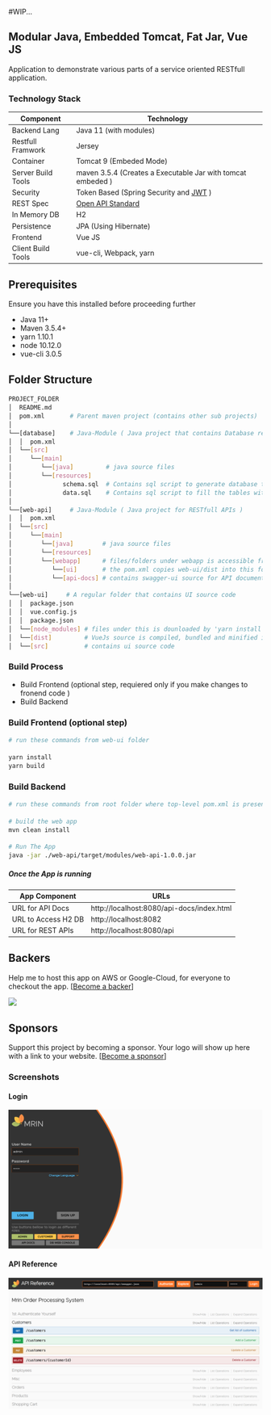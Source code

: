 
#WIP...

## Modular Java, Embedded Tomcat, Fat Jar, Vue JS 
Application to demonstrate various parts of a service oriented RESTfull application.


### Technology Stack
Component          | Technology
---                | ---
Backend Lang       | Java 11 (with modules)
Restfull Framwork  | Jersey 
Container          | Tomcat 9 (Embeded Mode)
Server Build Tools | maven 3.5.4 (Creates a Executable Jar with tomcat embeded )
Security           | Token Based (Spring Security and [JWT](https://github.com/auth0/java-jwt) )
REST Spec          | [Open API Standard](https://www.openapis.org/) 
In Memory DB       | H2 
Persistence        | JPA (Using Hibernate)
Frontend           | Vue JS
Client Build Tools | vue-cli, Webpack, yarn

## Prerequisites
Ensure you have this installed before proceeding further
- Java 11+ 
- Maven 3.5.4+
- yarn 1.10.1 
- node 10.12.0
- vue-cli 3.0.5

## Folder Structure
```bash
PROJECT_FOLDER
│  README.md
│  pom.xml       # Parent maven project (contains other sub projects)
│
└──[database]    # Java-Module ( Java project that contains Database related services )  
│  │  pom.xml       
│  └──[src]      
│     └──[main]      
│        └──[java]         # java source files   
│        └──[resources]
│              schema.sql  # Contains sql script to generate database tables and views in H2
│              data.sql    # Contains sql script to fill the tables with sample data
│
└──[web-api]     # Java-Module ( Java project for RESTfull APIs )  
│  │  pom.xml      
│  └──[src]      
│     └──[main]      
│        └──[java]        # java source files   
│        └──[resources]
│        └──[webapp]      # files/folders under webapp is accessible from web-browser
│           └──[ui]       # the pom.xml copies web-ui/dist into this folder, to make UI available from the browser
│           └──[api-docs] # contains swagger-ui source for API documentation and try-out
│
└──[web-ui]     # A regular folder that contains UI source code 
│  │  package.json  
│  │  vue.config.js  
│  │  package.json   
│  └──[node_modules] # files under this is dounloaded by 'yarn install' command       
│  └──[dist]         # VueJs source is compiled, bundled and minified into this folder 
│  └──[src]          # contains ui source code
```

### Build Process 
- Build Frontend (optional step, requiered only if you make changes to fronend code )
- Build Backend 

### Build Frontend (optional step)
```bash
# run these commands from web-ui folder

yarn install
yarn build

```

### Build Backend
```bash
# run these commands from root folder where top-level pom.xml is present

# build the web app
mvn clean install

# Run The App 
java -jar ./web-api/target/modules/web-api-1.0.0.jar
```

##### Once the App is running
App Component       | URLs
---                 | ---
URL for API Docs    | http://localhost:8080/api-docs/index.html
URL to Access H2 DB | http://localhost:8082
URL for REST APIs   | http://localhost:8080/api

## Backers
Help me to host this app on AWS or Google-Cloud, for everyone to checkout the app.
[[Become a backer](https://opencollective.com/angular-springboot-rest-jwt#backer)]

<a href="https://opencollective.com/angular-springboot-rest-jwt#backers" target="_blank"><img src="https://opencollective.com/angular-springboot-rest-jwt/backers.svg?width=890"></a>


## Sponsors
Support this project by becoming a sponsor. Your logo will show up here with a link to your website. [[Become a sponsor](https://opencollective.com/angular-springboot-rest-jwt#sponsor)]


### Screenshots
#### Login
<kbd>
    <img src="/screenshots/login.png?raw=true">
</kbd>

#### API Reference 
<kbd>
    <img src="/screenshots/api_reference.png?raw=true">
</kbd>